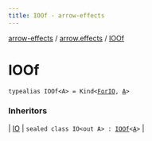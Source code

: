 ```yaml
---
title: IOOf - arrow-effects
---
```


[arrow-effects](../index.html) / [arrow.effects](index.html) / [IOOf](./-i-o-of.html)

# IOOf

`typealias IOOf<A> = Kind<`[`ForIO`](-for-i-o.html)`, `[`A`](-i-o-of.html#A)`>`

### Inheritors

| [IO](-i-o/index.html) | `sealed class IO<out A> : `[`IOOf`](./-i-o-of.html)`<`[`A`](-i-o/index.html#A)`>` |

